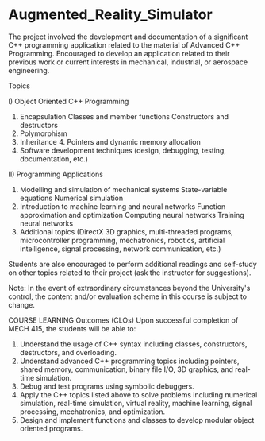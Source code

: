 # Augmented_Reality_Simulator

The project involved the development and documentation of a significant C++ programming application related to the material of Advanced C++  Programming.  Encouraged to develop an application related to their previous work or current interests in mechanical, industrial, or aerospace engineering.
 
Topics

I) Object Oriented C++ Programming

1. Encapsulation
Classes and member functions
Constructors and destructors
2. Polymorphism
3. Inheritance
	4. Pointers and dynamic memory allocation
5. Software development techniques (design, debugging, testing, documentation, etc.)

II) Programming Applications

1. Modelling and simulation of mechanical systems
	State-variable equations
Numerical simulation
2. Introduction to machine learning and neural networks
	Function approximation and optimization
	Computing neural networks
	Training neural networks
3. Additional topics (DirectX 3D graphics, multi-threaded programs, microcontroller programming, mechatronics, robotics, artificial intelligence, signal processing, network communication, etc.)

Students are also encouraged to perform additional readings and self-study on other topics related to their project (ask the instructor for suggestions).

Note: In the event of extraordinary circumstances beyond the University's control, the content and/or evaluation scheme in this course is subject to change.


COURSE LEARNING Outcomes (CLOs)
Upon successful completion of MECH 415, the students will be able to:
1) Understand the usage of C++ syntax including classes, constructors, destructors, and overloading.
2) Understand advanced C++ programming topics including pointers, shared memory, communication, binary file I/O, 3D graphics, and real-time simulation.
3) Debug and test programs using symbolic debuggers.
4) Apply the C++ topics listed above to solve problems including numerical simulation, real-time simulation, virtual reality, machine learning, signal processing, mechatronics, and optimization. 
5) Design and implement functions and classes to develop modular object oriented programs.
